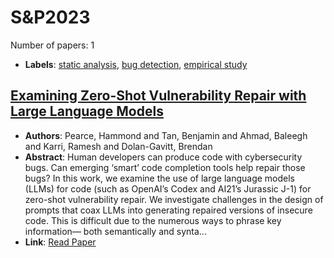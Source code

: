 # S&P2023

Number of papers: 1

- **Labels**: [static analysis](../../labels/static_analysis.md), [bug detection](../../labels/bug_detection.md), [empirical study](../../labels/empirical_study.md)

## [Examining Zero-Shot Vulnerability Repair with Large Language Models](paper_1.md)
- **Authors**: Pearce, Hammond and Tan, Benjamin and Ahmad, Baleegh and Karri, Ramesh and Dolan-Gavitt, Brendan
- **Abstract**: Human developers can produce code with cybersecurity bugs. Can emerging ‘smart’ code completion tools help repair those bugs? In this work, we examine the use of large language models (LLMs) for code (such as OpenAI’s Codex and AI21’s Jurassic J-1) for zero-shot vulnerability repair. We investigate challenges in the design of prompts that coax LLMs into generating repaired versions of insecure code. This is difficult due to the numerous ways to phrase key information— both semantically and synta...
- **Link**: [Read Paper](https://doi.ieeecomputersociety.org/10.1109/SP46215.2023.10179420)
